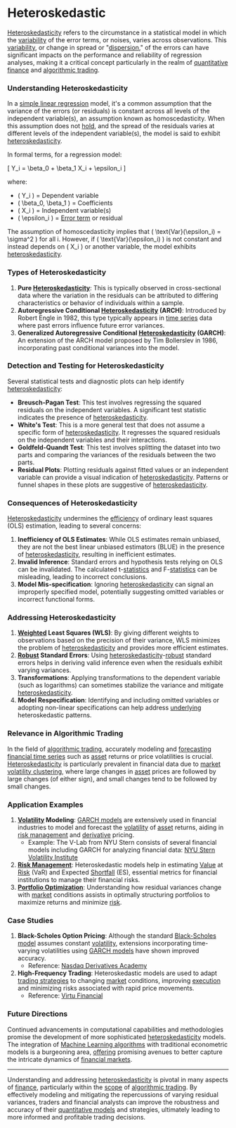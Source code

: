 # Heteroskedastic

[Heteroskedasticity](../h/heteroskedasticity.md) refers to the circumstance in a statistical model in which the [variability](../v/variability.md) of the error terms, or noises, varies across observations. This [variability](../v/variability.md), or change in spread or "[dispersion](../d/dispersion.md)," of the errors can have significant impacts on the performance and reliability of regression analyses, making it a critical concept particularly in the realm of [quantitative finance](../q/quantitative_finance.md) and [algorithmic trading](../a/accountability.md).

### Understanding Heteroskedasticity

In a [simple linear regression](../s/simple_linear_regression.md) model, it's a common assumption that the variance of the errors (or residuals) is constant across all levels of the independent variable(s), an assumption known as homoscedasticity. When this assumption does not [hold](../h/hold.md), and the spread of the residuals varies at different levels of the independent variable(s), the model is said to exhibit [heteroskedasticity](../h/heteroskedasticity.md).

In formal terms, for a regression model:

\[ Y_i = \beta_0 + \beta_1 X_i + \epsilon_i \]

where:
- \( Y_i \) = Dependent variable
- \( \beta_0, \beta_1 \) = Coefficients
- \( X_i \) = Independent variable(s)
- \( \epsilon_i \) = [Error term](../e/error_term.md) or residual

The assumption of homoscedasticity implies that \( \text{Var}(\epsilon_i) = \sigma^2 \) for all i. However, if \( \text{Var}(\epsilon_i) \) is not constant and instead depends on \( X_i \) or another variable, the model exhibits [heteroskedasticity](../h/heteroskedasticity.md).

### Types of Heteroskedasticity

1. **Pure [Heteroskedasticity](../h/heteroskedasticity.md)**: This is typically observed in cross-sectional data where the variation in the residuals can be attributed to differing characteristics or behavior of individuals within a sample.
2. **Autoregressive Conditional [Heteroskedasticity](../h/heteroskedasticity.md) (ARCH)**: Introduced by Robert Engle in 1982, this type typically appears in [time series](../t/time_series.md) data where past errors influence future error variances.
3. **Generalized Autoregressive Conditional [Heteroskedasticity](../h/heteroskedasticity.md) (GARCH)**: An extension of the ARCH model proposed by Tim Bollerslev in 1986, incorporating past conditional variances into the model.

### Detection and Testing for Heteroskedasticity

Several statistical tests and diagnostic plots can help identify [heteroskedasticity](../h/heteroskedasticity.md):

- **Breusch-Pagan Test**: This test involves regressing the squared residuals on the independent variables. A significant test statistic indicates the presence of [heteroskedasticity](../h/heteroskedasticity.md).
- **White's Test**: This is a more general test that does not assume a specific form of [heteroskedasticity](../h/heteroskedasticity.md). It regresses the squared residuals on the independent variables and their interactions.
- **Goldfeld-Quandt Test**: This test involves splitting the dataset into two parts and comparing the variances of the residuals between the two parts.
- **Residual Plots**: Plotting residuals against fitted values or an independent variable can provide a visual indication of [heteroskedasticity](../h/heteroskedasticity.md). Patterns or funnel shapes in these plots are suggestive of [heteroskedasticity](../h/heteroskedasticity.md).

### Consequences of Heteroskedasticity

[Heteroskedasticity](../h/heteroskedasticity.md) undermines the [efficiency](../e/efficiency.md) of ordinary least squares (OLS) estimation, leading to several concerns:

1. **Inefficiency of OLS Estimates**: While OLS estimates remain unbiased, they are not the best linear unbiased estimators (BLUE) in the presence of [heteroskedasticity](../h/heteroskedasticity.md), resulting in inefficient estimates.
2. **Invalid Inference**: Standard errors and hypothesis tests relying on OLS can be invalidated. The calculated t-[statistics](../s/statistics.md) and F-[statistics](../s/statistics.md) can be misleading, leading to incorrect conclusions.
3. **Model Mis-specification**: Ignoring [heteroskedasticity](../h/heteroskedasticity.md) can signal an improperly specified model, potentially suggesting omitted variables or incorrect functional forms.

### Addressing Heteroskedasticity

1. **[Weighted](../w/weighted.md) Least Squares (WLS)**: By giving different weights to observations based on the precision of their variance, WLS minimizes the problem of [heteroskedasticity](../h/heteroskedasticity.md) and provides more efficient estimates.
2. **[Robust](../r/robust.md) Standard Errors**: Using [heteroskedasticity](../h/heteroskedasticity.md)-[robust](../r/robust.md) standard errors helps in deriving valid inference even when the residuals exhibit varying variances.
3. **Transformations**: Applying transformations to the dependent variable (such as logarithms) can sometimes stabilize the variance and mitigate [heteroskedasticity](../h/heteroskedasticity.md).
4. **Model Respecification**: Identifying and including omitted variables or adopting non-linear specifications can help address [underlying](../u/underlying.md) heteroskedastic patterns.

### Relevance in Algorithmic Trading

In the field of [algorithmic trading](../a/accountability.md), accurately modeling and [forecasting](../f/forecasting.md) [financial time series](../f/financial_time_series.md) such as [asset](../a/asset.md) returns or price volatilities is crucial. [Heteroskedasticity](../h/heteroskedasticity.md) is particularly prevalent in financial data due to [market](../m/market.md) [volatility clustering](../v/volatility_clustering.md), where large changes in [asset](../a/asset.md) prices are followed by large changes (of either sign), and small changes tend to be followed by small changes.

### Application Examples

1. **[Volatility](../v/volatility.md) Modeling**: [GARCH models](../g/garch_models.md) are extensively used in financial industries to model and forecast the [volatility](../v/volatility.md) of [asset](../a/asset.md) returns, aiding in [risk management](../r/risk_management.md) and [derivative](../d/derivative.md) pricing.
   - Example: The V-Lab from NYU Stern consists of several financial models including GARCH for analyzing financial data: [NYU Stern Volatility Institute](http://vlab.stern.nyu.edu)
2. **[Risk Management](../r/risk_management.md)**: Heteroskedastic models help in estimating [Value](../v/value.md) at [Risk](../r/risk.md) (VaR) and Expected [Shortfall](../s/shortfall.md) (ES), essential metrics for financial institutions to manage their financial risks.
3. **[Portfolio Optimization](../p/portfolio_optimization.md)**: Understanding how residual variances change with [market](../m/market.md) conditions assists in optimally structuring portfolios to maximize returns and minimize [risk](../r/risk.md).
   
### Case Studies

1. **Black-Scholes Option Pricing**: Although the standard [Black-Scholes model](../b/black-scholes_model.md) assumes constant [volatility](../v/volatility.md), extensions incorporating time-varying volatilities using [GARCH models](../g/garch_models.md) have shown improved accuracy.
   - Reference: [Nasdaq Derivatives Academy](https://www.nasdaq.com/solutions/nasdaq-derivatives-academy)
2. **High-Frequency Trading**: Heteroskedastic models are used to adapt [trading strategies](../t/trading_strategies.md) to changing [market](../m/market.md) conditions, improving [execution](../e/execution.md) and minimizing risks associated with rapid price movements.
   - Reference: [Virtu Financial](https://www.virtu.com)

### Future Directions

Continued advancements in computational capabilities and methodologies promise the development of more sophisticated [heteroskedasticity](../h/heteroskedasticity.md) models. The integration of [Machine Learning algorithms](../m/machine_learning_algorithms_in_trading.md) with traditional econometric models is a burgeoning area, [offering](../o/offering.md) promising avenues to better capture the intricate dynamics of [financial markets](../f/financial_market.md).

---

Understanding and addressing [heteroskedasticity](../h/heteroskedasticity.md) is pivotal in many aspects of [finance](../f/finance.md), particularly within the [scope](../s/scope.md) of [algorithmic trading](../a/accountability.md). By effectively modeling and mitigating the repercussions of varying residual variances, traders and financial analysts can improve the robustness and accuracy of their [quantitative models](../q/quantitative_models.md) and strategies, ultimately leading to more informed and profitable trading decisions.